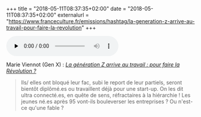 +++
title = "2018-05-11T08:37:35+02:00"
date = "2018-05-11T08:37:35+02:00"
externalurl = "https://www.franceculture.fr/emissions/hashtag/la-generation-z-arrive-au-travail-pour-faire-la-revolution"
+++

<audio src="https://media.radiofrance-podcast.net/podcast09/12580-11.05.2018-ITEMA_21675964-0.mp3" controls preload="none"></audio>

<p><span class="h-cite"><span class="p-author">Marie Viennot (Gen X)</span>&nbsp;: <cite><a class="u-url p-name" href="https://www.franceculture.fr/emissions/hashtag/la-generation-z-arrive-au-travail-pour-faire-la-revolution">La génération Z arrive au travail&nbsp;: pour faire la Révolution&nbsp;?</a></cite></span>
</p>

> Ils/ elles ont bloqué leur fac, subi le report de leur partiels, seront bientôt diplômé.es ou travaillent déjà pour une start-up. On les dit ultra connecté.es, en quête de sens, réfractaires à la hiérarchie ! Les jeunes né.es après 95 vont-ils bouleverser les entreprises ? Ou n'est-ce qu'une fable ?
